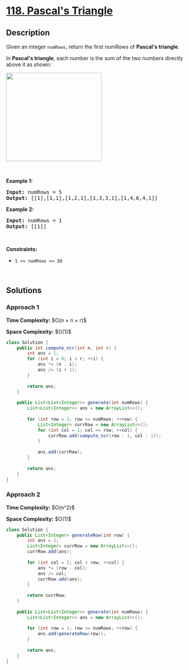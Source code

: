 # [118. Pascal's Triangle](https://leetcode.com/problems/pascals-triangle)

## Description

<p>Given an integer <code>numRows</code>, return the first numRows of <strong>Pascal&#39;s triangle</strong>.</p>

<p>In <strong>Pascal&#39;s triangle</strong>, each number is the sum of the two numbers directly above it as shown:</p>
<img alt="" src="https://fastly.jsdelivr.net/gh/doocs/leetcode@main/solution/0100-0199/0118.Pascal%27s%20Triangle/images/PascalTriangleAnimated2.gif" style="height:240px; width:260px" />
<p>&nbsp;</p>

<p><strong class="example">Example 1:</strong></p>
<pre>
<strong>Input:</strong> numRows = 5
<strong>Output:</strong> [[1],[1,1],[1,2,1],[1,3,3,1],[1,4,6,4,1]]
</pre>

<p><strong class="example">Example 2:</strong></p>
<pre>
<strong>Input:</strong> numRows = 1
<strong>Output:</strong> [[1]]
</pre>
<p>&nbsp;</p>

<p><strong>Constraints:</strong></p>
<ul>
    <li><code>1 &lt;= numRows &lt;= 30</code></li>
</ul>
<p>&nbsp;</p>

## Solutions

### **Approach 1**

<p><strong>Time Complexity:</strong> $O(n × n × r)$</p>
<p><strong>Space Complexity:</strong> $O(1)$</p>

```java
class Solution {
    public int compute_ncr(int n, int r) {
        int ans = 1;
        for (int i = 0; i < r; ++i) {
            ans *= (n - i);
            ans /= (i + 1);
        }
        
        return ans;
    }
    
    public List<List<Integer>> generate(int numRows) {
        List<List<Integer>> ans = new ArrayList<>();
        
        for (int row = 1; row <= numRows; ++row) {
            List<Integer> currRow = new ArrayList<>();
            for (int col = 1; col <= row; ++col) {
                currRow.add(compute_ncr(row - 1, col - 1));
            }
            
            ans.add(currRow);
        }
        
        return ans;
    }
}
```

### **Approach 2**

<p><strong>Time Complexity:</strong> $O(n^2)$</p>
<p><strong>Space Complexity:</strong> $O(1)$</p>

```java
class Solution {
    public List<Integer> generateRow(int row) {
        int ans = 1;
        List<Integer> currRow = new ArrayList<>();
        currRow.add(ans);
        
        for (int col = 1; col < row; ++col) {
            ans *= (row - col);
            ans /= col;
            currRow.add(ans);
        }
        
        return currRow;
    }
    
    public List<List<Integer>> generate(int numRows) {
        List<List<Integer>> ans = new ArrayList<>();
        
        for (int row = 1; row <= numRows; ++row) {
            ans.add(generateRow(row));
        }
        
        return ans;
    }
}
```